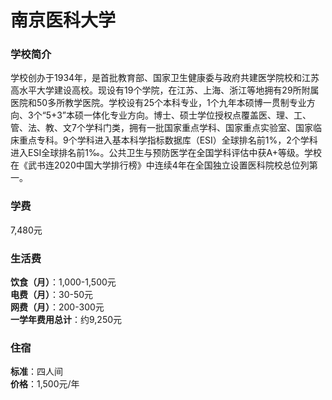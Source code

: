 # 南京医科大学
### 学校简介
学校创办于1934年，是首批教育部、国家卫生健康委与政府共建医学院校和江苏高水平大学建设高校。现设有19个学院，在江苏、上海、浙江等地拥有29所附属医院和50多所教学医院。学校设有25个本科专业，1个九年本硕博一贯制专业方向、3个“5+3”本硕一体化专业方向。博士、硕士学位授权点覆盖医、理、工、管、法、教、文7个学科门类，拥有一批国家重点学科、国家重点实验室、国家临床重点专科。9个学科进入基本科学指标数据库（ESI）全球排名前1%，2个学科进入ESI全球排名前1‰。公共卫生与预防医学在全国学科评估中获A+等级。学校在《武书连2020中国大学排行榜》中连续4年在全国独立设置医科院校总位列第一。

### 学费
7,480元

### 生活费
**饮食（月）**：1,000-1,500元  
**电费（月）**：30-50元  
**网费（月）**：200-300元  
**一学年费用总计**：约9,250元  

### 住宿
**标准**：四人间  
**价格**：1,500元/年  
